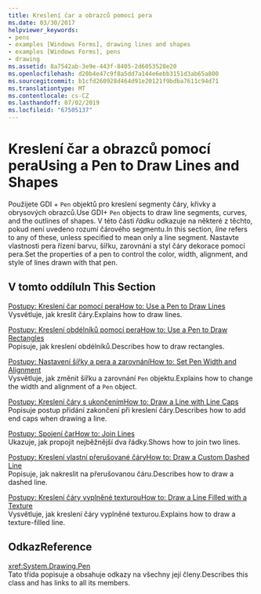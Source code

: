 ```yaml
---
title: Kreslení čar a obrazců pomocí pera
ms.date: 03/30/2017
helpviewer_keywords:
- pens
- examples [Windows Forms], drawing lines and shapes
- examples [Windows Forms], pens
- drawing
ms.assetid: 8a7542ab-3e9e-443f-8405-2d6053528e20
ms.openlocfilehash: d20b4e47c9f8a5dd7a144e6ebb3151d3ab65a800
ms.sourcegitcommit: b1cfd260928d464d91e20121f9bdba7611c94d71
ms.translationtype: MT
ms.contentlocale: cs-CZ
ms.lasthandoff: 07/02/2019
ms.locfileid: "67505137"
---
```

# <a name="using-a-pen-to-draw-lines-and-shapes"></a><span data-ttu-id="7d22a-102">Kreslení čar a obrazců pomocí pera</span><span class="sxs-lookup"><span data-stu-id="7d22a-102">Using a Pen to Draw Lines and Shapes</span></span>
<span data-ttu-id="7d22a-103">Použijete GDI + `Pen` objektů pro kreslení segmenty čáry, křivky a obrysových obrazců.</span><span class="sxs-lookup"><span data-stu-id="7d22a-103">Use GDI+ `Pen` objects to draw line segments, curves, and the outlines of shapes.</span></span> <span data-ttu-id="7d22a-104">V této části *řádku* odkazuje na některé z těchto, pokud není uvedeno rozumí čárového segmentu.</span><span class="sxs-lookup"><span data-stu-id="7d22a-104">In this section, *line* refers to any of these, unless specified to mean only a line segment.</span></span> <span data-ttu-id="7d22a-105">Nastavte vlastnosti pera řízení barvu, šířku, zarovnání a styl čáry dekorace pomocí pera.</span><span class="sxs-lookup"><span data-stu-id="7d22a-105">Set the properties of a pen to control the color, width, alignment, and style of lines drawn with that pen.</span></span>  
  
## <a name="in-this-section"></a><span data-ttu-id="7d22a-106">V tomto oddílu</span><span class="sxs-lookup"><span data-stu-id="7d22a-106">In This Section</span></span>  
 [<span data-ttu-id="7d22a-107">Postupy: Kreslení čar pomocí pera</span><span class="sxs-lookup"><span data-stu-id="7d22a-107">How to: Use a Pen to Draw Lines</span></span>](how-to-use-a-pen-to-draw-lines.md)  
 <span data-ttu-id="7d22a-108">Vysvětluje, jak kreslit čáry.</span><span class="sxs-lookup"><span data-stu-id="7d22a-108">Explains how to draw lines.</span></span>  
  
 [<span data-ttu-id="7d22a-109">Postupy: Kreslení obdélníků pomocí pera</span><span class="sxs-lookup"><span data-stu-id="7d22a-109">How to: Use a Pen to Draw Rectangles</span></span>](how-to-use-a-pen-to-draw-rectangles.md)  
 <span data-ttu-id="7d22a-110">Popisuje, jak kreslení obdélníků.</span><span class="sxs-lookup"><span data-stu-id="7d22a-110">Describes how to draw rectangles.</span></span>  
  
 [<span data-ttu-id="7d22a-111">Postupy: Nastavení šířky a pera a zarovnání</span><span class="sxs-lookup"><span data-stu-id="7d22a-111">How to: Set Pen Width and Alignment</span></span>](how-to-set-pen-width-and-alignment.md)  
 <span data-ttu-id="7d22a-112">Vysvětluje, jak změnit šířku a zarovnání `Pen` objektu.</span><span class="sxs-lookup"><span data-stu-id="7d22a-112">Explains how to change the width and alignment of a `Pen` object.</span></span>  
  
 [<span data-ttu-id="7d22a-113">Postupy: Kreslení čáry s ukončením</span><span class="sxs-lookup"><span data-stu-id="7d22a-113">How to: Draw a Line with Line Caps</span></span>](how-to-draw-a-line-with-line-caps.md)  
 <span data-ttu-id="7d22a-114">Popisuje postup přidání zakončení při kreslení čáry.</span><span class="sxs-lookup"><span data-stu-id="7d22a-114">Describes how to add end caps when drawing a line.</span></span>  
  
 [<span data-ttu-id="7d22a-115">Postupy: Spojení čar</span><span class="sxs-lookup"><span data-stu-id="7d22a-115">How to: Join Lines</span></span>](how-to-join-lines.md)  
 <span data-ttu-id="7d22a-116">Ukazuje, jak propojit nejběžnější dva řádky.</span><span class="sxs-lookup"><span data-stu-id="7d22a-116">Shows how to join two lines.</span></span>  
  
 [<span data-ttu-id="7d22a-117">Postupy: Kreslení vlastní přerušované čáry</span><span class="sxs-lookup"><span data-stu-id="7d22a-117">How to: Draw a Custom Dashed Line</span></span>](how-to-draw-a-custom-dashed-line.md)  
 <span data-ttu-id="7d22a-118">Popisuje, jak nakreslit na přerušovanou čáru.</span><span class="sxs-lookup"><span data-stu-id="7d22a-118">Describes how to draw a dashed line.</span></span>  
  
 [<span data-ttu-id="7d22a-119">Postupy: Kreslení čáry vyplněné texturou</span><span class="sxs-lookup"><span data-stu-id="7d22a-119">How to: Draw a Line Filled with a Texture</span></span>](how-to-draw-a-line-filled-with-a-texture.md)  
 <span data-ttu-id="7d22a-120">Vysvětluje, jak kreslení čáry vyplněné texturou.</span><span class="sxs-lookup"><span data-stu-id="7d22a-120">Explains how to draw a texture-filled line.</span></span>  
  
## <a name="reference"></a><span data-ttu-id="7d22a-121">Odkaz</span><span class="sxs-lookup"><span data-stu-id="7d22a-121">Reference</span></span>  
 <xref:System.Drawing.Pen>  
 <span data-ttu-id="7d22a-122">Tato třída popisuje a obsahuje odkazy na všechny její členy.</span><span class="sxs-lookup"><span data-stu-id="7d22a-122">Describes this class and has links to all its members.</span></span>

